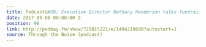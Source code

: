 ```yaml
---
title: Podcast&#58; Executive Director Bethany Henderson talks fundraising and partnerships
date: 2017-05-08 00:00:00 Z
position: 98
link: http://podbay.fm/show/725815221/e/1494219600?autostart=1
source: Through the Noise (podcast)
---
```


